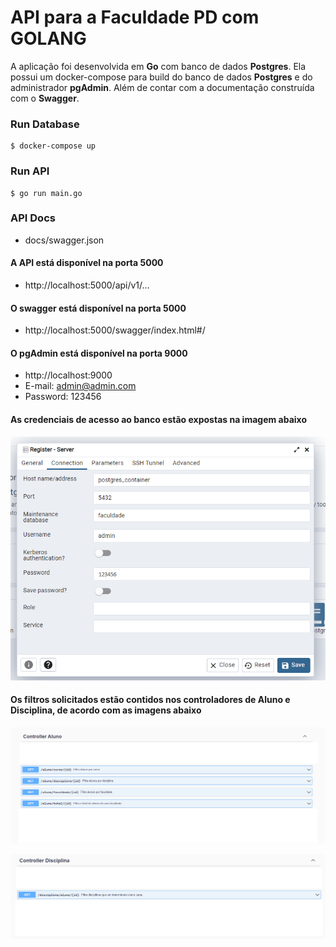# API para a Faculdade PD com GOLANG

A aplicação foi desenvolvida em **Go** com banco de dados  **Postgres**. Ela possui um docker-compose para build do banco de dados **Postgres** e do administrador **pgAdmin**. Além de contar com a documentação construída com o **Swagger**.

### Run Database

```
$ docker-compose up
```

### Run API 

```
$ go run main.go
```

### API Docs

- docs/swagger.json

#### A API está disponível na porta 5000
 - http://localhost:5000/api/v1/...

#### O swagger está disponível na porta 5000
- http://localhost:5000/swagger/index.html#/

#### O pgAdmin está disponível na porta 9000
- http://localhost:9000
- E-mail: admin@admin.com
- Password: 123456

#### As credenciais de acesso ao banco estão expostas na imagem abaixo
![](https://github.com/Trsouza/faculdade-pd/blob/main/imgs/pgAdmin_.png)

#### Os filtros solicitados estão contidos nos controladores de **Aluno** e  **Disciplina**, de acordo com as imagens abaixo

![](https://github.com/Trsouza/faculdade-pd/blob/main/imgs/aluno.png)

![](https://github.com/Trsouza/faculdade-pd/blob/main/imgs/disciplina.png)
